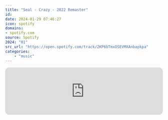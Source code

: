 ```yaml
---
title: "Seal - Crazy - 2022 Remaster"
id: 
date: 2024-01-29 07:46:27
icon: spotify
domains:
- spotify.com
source: Spotify
2024: "01"
src_url: "https://open.spotify.com/track/2KP6bTmxOSEVMXAnbapkpa"
categories:
    - "music"
---
```

<iframe style="border-radius: 12px" width="100%" height="152" title="Spotify Embed: Crazy - 2022 Remaster" frameborder="0" allowfullscreen allow="autoplay; clipboard-write; encrypted-media; fullscreen; picture-in-picture" loading="lazy" src="https://open.spotify.com/embed/track/2KP6bTmxOSEVMXAnbapkpa?utm_source=oembed"></iframe>

